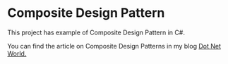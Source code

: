 # Composite Design Pattern

<p>This project has example of Composite Design Pattern in C#.</p>
<p>You can find the article on Composite Design Patterns in my blog <a href='https://manish4dotnet.blogspot.com/2024/01/composite-design-pattern-in-c.html'>Dot Net World.</a></p>
